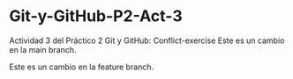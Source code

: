 # Git-y-GitHub-P2-Act-3

Actividad 3 del Práctico 2 Git y GitHub: Conflict-exercise
Este es un cambio en la main branch.

Este es un cambio en la feature branch.

